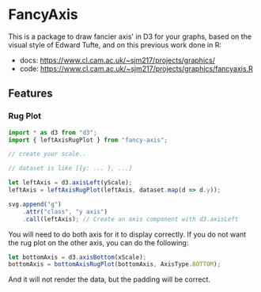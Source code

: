 # FancyAxis

This is a package to draw fancier axis' in D3 for your graphs, based on the visual style of Edward Tufte, and on this previous work done in R:
- docs: https://www.cl.cam.ac.uk/~sjm217/projects/graphics/
- code: https://www.cl.cam.ac.uk/~sjm217/projects/graphics/fancyaxis.R

## Features

### Rug Plot

```ts
import * as d3 from "d3";
import { leftAxisRugPlot } from "fancy-axis";

// create your scale..

// dataset is like [{y: ... }, ...]

let leftAxis = d3.axisLeft(yScale);
leftAxis = leftAxisRugPlot(leftAxis, dataset.map(d => d.y));

svg.append("g")
    .attr("class", "y axis")
    .call(leftAxis); // Create an axis component with d3.axisLeft
```

You will need to do both axis for it to display correctly. If you do not want the rug plot on the other axis, you can do the following:

```js
let bottomAxis = d3.axisBottom(xScale);
bottomAxis = bottomAxisRugPlot(bottomAxis, AxisType.BOTTOM);
```

And it will not render the data, but the padding will be correct.
